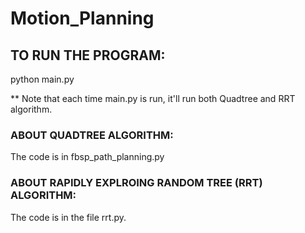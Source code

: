 # Motion_Planning

## TO RUN THE PROGRAM:

python main.py

** Note that each time main.py is run, it'll run both Quadtree and RRT algorithm.

### ABOUT QUADTREE ALGORITHM:
The code is in fbsp_path_planning.py

### ABOUT RAPIDLY EXPLROING RANDOM TREE (RRT) ALGORITHM:
The code is in the file rrt.py.
